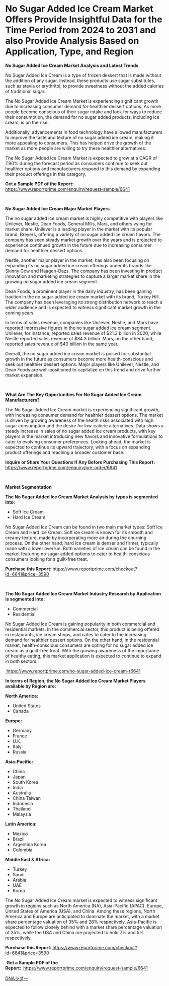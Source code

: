 <p><h1>No Sugar Added Ice Cream Market Offers Provide Insightful Data for the Time Period from 2024 to 2031 and also Provide Analysis Based on Application, Type, and Region</h1></p><p><strong>No Sugar Added Ice Cream Market Analysis and Latest Trends</strong></p>
<p><p>No Sugar Added Ice Cream is a type of frozen dessert that is made without the addition of any sugar. Instead, these products use sugar substitutes, such as stevia or erythritol, to provide sweetness without the added calories of traditional sugar.</p><p>The No Sugar Added Ice Cream Market is experiencing significant growth due to increasing consumer demand for healthier dessert options. As more people become conscious of their sugar intake and look for ways to reduce their consumption, the demand for no sugar added products, including ice cream, is on the rise.</p><p>Additionally, advancements in food technology have allowed manufacturers to improve the taste and texture of no sugar added ice cream, making it more appealing to consumers. This has helped drive the growth of the market as more people are willing to try these healthier alternatives.</p><p>The No Sugar Added Ice Cream Market is expected to grow at a CAGR of 7.90% during the forecast period as consumers continue to seek out healthier options and manufacturers respond to this demand by expanding their product offerings in this category.</p></p>
<p><strong>Get a Sample PDF of the Report:&nbsp;</strong> <a href="https://www.reportprime.com/enquiry/request-sample/6641">https://www.reportprime.com/enquiry/request-sample/6641</a></p>
<p>&nbsp;</p>
<p><strong>No Sugar Added Ice Cream Major Market Players</strong></p>
<p><p>The no sugar added ice cream market is highly competitive with players like Unilever, Nestle, Dean Foods, General Mills, Mars, and others vying for market share. Unilever is a leading player in the market with its popular brand, Breyers, offering a variety of no sugar added ice cream flavors. The company has seen steady market growth over the years and is projected to experience continued growth in the future due to increasing consumer demand for healthier dessert options.</p><p>Nestle, another major player in the market, has also been focusing on expanding its no sugar added ice cream offerings under its brands like Skinny Cow and Häagen-Dazs. The company has been investing in product innovation and marketing strategies to capture a larger market share in the growing no sugar added ice cream segment.</p><p>Dean Foods, a prominent player in the dairy industry, has been gaining traction in the no sugar added ice cream market with its brand, Turkey Hill. The company has been leveraging its strong distribution network to reach a wider audience and is expected to witness significant market growth in the coming years.</p><p>In terms of sales revenue, companies like Unilever, Nestle, and Mars have reported impressive figures in the no sugar added ice cream segment. Unilever, for instance, reported sales revenue of $21.3 billion in 2020, while Nestle reported sales revenue of $84.3 billion. Mars, on the other hand, reported sales revenue of $40 billion in the same year.</p><p>Overall, the no sugar added ice cream market is poised for substantial growth in the future as consumers become more health-conscious and seek out healthier dessert options. Major players like Unilever, Nestle, and Dean Foods are well-positioned to capitalize on this trend and drive further market expansion.</p></p>
<p>&nbsp;</p>
<p><strong>What Are The Key Opportunities For No Sugar Added Ice Cream Manufacturers?</strong></p>
<p><p>The No Sugar Added Ice Cream market is experiencing significant growth, with increasing consumer demand for healthier dessert options. The market is driven by growing awareness of the health risks associated with high sugar consumption and the desire for low-calorie alternatives. Data shows a steady increase in sales of no sugar added ice cream products, with key players in the market introducing new flavors and innovative formulations to cater to evolving consumer preferences. Looking ahead, the market is expected to continue its upward trajectory, with a focus on expanding product offerings and reaching a broader customer base.</p></p>
<p><strong>Inquire or Share Your Questions If Any Before Purchasing This Report:</strong> <a href="https://www.reportprime.com/enquiry/pre-order/6641">https://www.reportprime.com/enquiry/pre-order/6641</a></p>
<p>&nbsp;</p>
<p><strong>Market Segmentation</strong></p>
<p><strong>The No Sugar Added Ice Cream Market Analysis by types is segmented into:</strong></p>
<p><ul><li>Soft Ice Cream</li><li>Hard Ice Cream</li></ul></p>
<p><p>No Sugar Added Ice Cream can be found in two main market types: Soft Ice Cream and Hard Ice Cream. Soft ice cream is known for its smooth and creamy texture, made by incorporating more air during the churning process. On the other hand, hard ice cream is denser and firmer, typically made with a lower overrun. Both varieties of ice cream can be found in the market featuring no sugar added options to cater to health-conscious consumers looking for a guilt-free treat.</p></p>
<p><strong>Purchase this Report:&nbsp;</strong><a href="https://www.reportprime.com/checkout?id=6641&price=3590">https://www.reportprime.com/checkout?id=6641&price=3590</a></p>
<p>&nbsp;</p>
<p><strong>The No Sugar Added Ice Cream Market Industry Research by Application is segmented into:</strong></p>
<p><ul><li>Commercial</li><li>Residential</li></ul></p>
<p><p>No Sugar Added Ice Cream is gaining popularity in both commercial and residential markets. In the commercial sector, this product is being offered in restaurants, ice cream shops, and cafes to cater to the increasing demand for healthier dessert options. On the other hand, in the residential market, health-conscious consumers are opting for no sugar added ice cream as a guilt-free treat. With the growing awareness of the importance of healthy eating, this market application is expected to continue to expand in both sectors.</p></p>
<p><a href="https://www.reportprime.com/no-sugar-added-ice-cream-r6641">&nbsp;https://www.reportprime.com/no-sugar-added-ice-cream-r6641</a></p>
<p><strong>In terms of Region, the No Sugar Added Ice Cream Market Players available by Region are:</strong></p>
<p>
    <p> <strong> North America: </strong>
        <ul>
            <li>United States</li>
            <li>Canada</li>
        </ul>
        </p> 
    <p> <strong> Europe: </strong>
        <ul>
            <li>Germany</li>
            <li>France</li>
            <li>U.K.</li>
            <li>Italy</li>
            <li>Russia</li>
        </ul>
        </p> 
    <p> <strong> Asia-Pacific: </strong>
        <ul>
            <li>China</li>
            <li>Japan</li>
            <li>South Korea</li>
            <li>India</li>
            <li>Australia</li>
            <li>China Taiwan</li>
            <li>Indonesia</li>
            <li>Thailand</li>
            <li>Malaysia</li>
        </ul>
        </p> 
    <p> <strong> Latin America: </strong>
        <ul>
            <li>Mexico</li>
            <li>Brazil</li>
            <li>Argentina Korea</li>
            <li>Colombia</li>
        </ul>
        </p> 
    <p> <strong> Middle East & Africa: </strong>
        <ul>
            <li>Turkey</li>
            <li>Saudi</li>
            <li>Arabia</li>
            <li>UAE</li>
            <li>Korea</li>
        </ul>
    </p>
    </p>
<p><p>The No Sugar Added Ice Cream market is expected to witness significant growth in regions such as North America (NA), Asia-Pacific (APAC), Europe, United States of America (USA), and China. Among these regions, North America and Europe are anticipated to dominate the market, with a market share percentage valuation of 35% and 28% respectively. Asia-Pacific is expected to follow closely behind with a market share percentage valuation of 25%, while the USA and China are projected to hold 7% and 5% respectively.</p></p>
<p><strong>Purchase this Report: </strong><a href="https://www.reportprime.com/checkout?id=6641&price=3590">https://www.reportprime.com/checkout?id=6641&price=3590</a></p>
<p>&nbsp;<strong>Get a Sample PDF of the Report:&nbsp;&nbsp;</strong><a href="https://www.reportprime.com/enquiry/request-sample/6641">https://www.reportprime.com/enquiry/request-sample/6641</a></p>
<p><strong></strong></p>
<p><p><a href="https://github.com/nemesis2824/Market-Research-Report-List-1/blob/main/686758419990.md">DNAラダー</a></p></p>